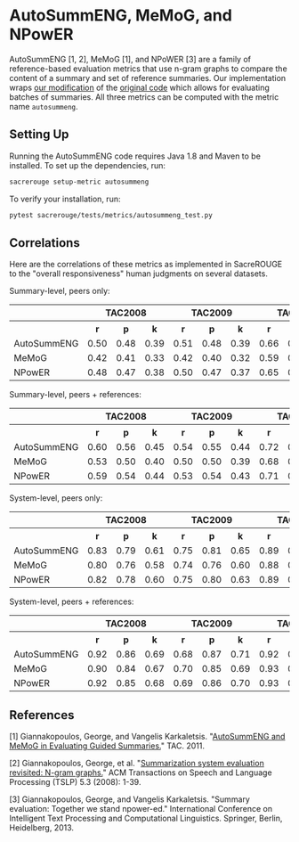# AutoSummENG, MeMoG, and NPowER
AutoSummENG [1, 2], MeMoG [1], and NPoWER [3] are a family of reference-based evaluation metrics that use n-gram graphs to compare the content of a summary and set of reference summaries.
Our implementation wraps [our modification](https://github.com/danieldeutsch/AutoSummENG) of the [original code](https://github.com/ggianna/SummaryEvaluation) which allows for evaluating batches of summaries.
All three metrics can be computed with the metric name `autosummeng`. 

## Setting Up
Running the AutoSummENG code requires Java 1.8 and Maven to be installed.
To set up the dependencies, run:
```bash
sacrerouge setup-metric autosummeng
```

To verify your installation, run:
```bash
pytest sacrerouge/tests/metrics/autosummeng_test.py
```

## Correlations
Here are the correlations of these metrics as implemented in SacreROUGE to the "overall responsiveness" human judgments on several datasets.

Summary-level, peers only:
<table>
<tr>
<th></th>
<th colspan="3">TAC2008</th>
<th colspan="3">TAC2009</th>
<th colspan="3">TAC2010</th>
<th colspan="3">TAC2011</th>
</tr>
<tr>
<th></th>
<th>r</th>
<th>p</th>
<th>k</th>
<th>r</th>
<th>p</th>
<th>k</th>
<th>r</th>
<th>p</th>
<th>k</th>
<th>r</th>
<th>p</th>
<th>k</th>
</tr>
<tr>
<td>AutoSummENG</td>
<td>0.50</td>
<td>0.48</td>
<td>0.39</td>
<td>0.51</td>
<td>0.48</td>
<td>0.39</td>
<td>0.66</td>
<td>0.63</td>
<td>0.52</td>
<td>0.60</td>
<td>0.52</td>
<td>0.42</td>
</tr>
<tr>
<td>MeMoG</td>
<td>0.42</td>
<td>0.41</td>
<td>0.33</td>
<td>0.42</td>
<td>0.40</td>
<td>0.32</td>
<td>0.59</td>
<td>0.56</td>
<td>0.45</td>
<td>0.54</td>
<td>0.47</td>
<td>0.38</td>
</tr>
<tr>
<td>NPowER</td>
<td>0.48</td>
<td>0.47</td>
<td>0.38</td>
<td>0.50</td>
<td>0.47</td>
<td>0.37</td>
<td>0.65</td>
<td>0.62</td>
<td>0.50</td>
<td>0.59</td>
<td>0.51</td>
<td>0.42</td>
</tr>
</table>

Summary-level, peers + references:
<table>
<tr>
<th></th>
<th colspan="3">TAC2008</th>
<th colspan="3">TAC2009</th>
<th colspan="3">TAC2010</th>
<th colspan="3">TAC2011</th>
</tr>
<tr>
<th></th>
<th>r</th>
<th>p</th>
<th>k</th>
<th>r</th>
<th>p</th>
<th>k</th>
<th>r</th>
<th>p</th>
<th>k</th>
<th>r</th>
<th>p</th>
<th>k</th>
</tr>
<tr>
<td>AutoSummENG</td>
<td>0.60</td>
<td>0.56</td>
<td>0.45</td>
<td>0.54</td>
<td>0.55</td>
<td>0.44</td>
<td>0.72</td>
<td>0.69</td>
<td>0.57</td>
<td>0.60</td>
<td>0.56</td>
<td>0.45</td>
</tr>
<tr>
<td>MeMoG</td>
<td>0.53</td>
<td>0.50</td>
<td>0.40</td>
<td>0.50</td>
<td>0.50</td>
<td>0.39</td>
<td>0.68</td>
<td>0.65</td>
<td>0.53</td>
<td>0.57</td>
<td>0.52</td>
<td>0.42</td>
</tr>
<tr>
<td>NPowER</td>
<td>0.59</td>
<td>0.54</td>
<td>0.44</td>
<td>0.53</td>
<td>0.54</td>
<td>0.43</td>
<td>0.71</td>
<td>0.68</td>
<td>0.56</td>
<td>0.60</td>
<td>0.55</td>
<td>0.45</td>
</tr>
</table>

System-level, peers only:
<table>
<tr>
<th></th>
<th colspan="3">TAC2008</th>
<th colspan="3">TAC2009</th>
<th colspan="3">TAC2010</th>
<th colspan="3">TAC2011</th>
</tr>
<tr>
<th></th>
<th>r</th>
<th>p</th>
<th>k</th>
<th>r</th>
<th>p</th>
<th>k</th>
<th>r</th>
<th>p</th>
<th>k</th>
<th>r</th>
<th>p</th>
<th>k</th>
</tr>
<tr>
<td>AutoSummENG</td>
<td>0.83</td>
<td>0.79</td>
<td>0.61</td>
<td>0.75</td>
<td>0.81</td>
<td>0.65</td>
<td>0.89</td>
<td>0.85</td>
<td>0.70</td>
<td>0.93</td>
<td>0.84</td>
<td>0.67</td>
</tr>
<tr>
<td>MeMoG</td>
<td>0.80</td>
<td>0.76</td>
<td>0.58</td>
<td>0.74</td>
<td>0.76</td>
<td>0.60</td>
<td>0.88</td>
<td>0.86</td>
<td>0.72</td>
<td>0.93</td>
<td>0.81</td>
<td>0.64</td>
</tr>
<tr>
<td>NPowER</td>
<td>0.82</td>
<td>0.78</td>
<td>0.60</td>
<td>0.75</td>
<td>0.80</td>
<td>0.63</td>
<td>0.89</td>
<td>0.85</td>
<td>0.71</td>
<td>0.93</td>
<td>0.83</td>
<td>0.66</td>
</tr>
</table>

System-level, peers + references:
<table>
<tr>
<th></th>
<th colspan="3">TAC2008</th>
<th colspan="3">TAC2009</th>
<th colspan="3">TAC2010</th>
<th colspan="3">TAC2011</th>
</tr>
<tr>
<th></th>
<th>r</th>
<th>p</th>
<th>k</th>
<th>r</th>
<th>p</th>
<th>k</th>
<th>r</th>
<th>p</th>
<th>k</th>
<th>r</th>
<th>p</th>
<th>k</th>
</tr>
<tr>
<td>AutoSummENG</td>
<td>0.92</td>
<td>0.86</td>
<td>0.69</td>
<td>0.68</td>
<td>0.87</td>
<td>0.71</td>
<td>0.92</td>
<td>0.91</td>
<td>0.77</td>
<td>0.81</td>
<td>0.90</td>
<td>0.75</td>
</tr>
<tr>
<td>MeMoG</td>
<td>0.90</td>
<td>0.84</td>
<td>0.67</td>
<td>0.70</td>
<td>0.85</td>
<td>0.69</td>
<td>0.93</td>
<td>0.91</td>
<td>0.78</td>
<td>0.80</td>
<td>0.88</td>
<td>0.73</td>
</tr>
<tr>
<td>NPowER</td>
<td>0.92</td>
<td>0.85</td>
<td>0.68</td>
<td>0.69</td>
<td>0.86</td>
<td>0.70</td>
<td>0.93</td>
<td>0.91</td>
<td>0.77</td>
<td>0.81</td>
<td>0.90</td>
<td>0.75</td>
</tr>
</table>

## References
[1] Giannakopoulos, George, and Vangelis Karkaletsis. "[AutoSummENG and MeMoG in Evaluating Guided Summaries.](https://tac.nist.gov/publications/2011/participant.papers/DemokritosGR.proceedings.pdf)" TAC. 2011.

[2] Giannakopoulos, George, et al. "[Summarization system evaluation revisited: N-gram graphs.](https://dl.acm.org/doi/pdf/10.1145/1410358.1410359)" ACM Transactions on Speech and Language Processing (TSLP) 5.3 (2008): 1-39.

[3] Giannakopoulos, George, and Vangelis Karkaletsis. "Summary evaluation: Together we stand npower-ed." International Conference on Intelligent Text Processing and Computational Linguistics. Springer, Berlin, Heidelberg, 2013.